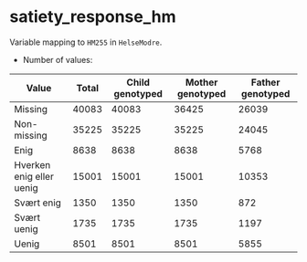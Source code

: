 # satiety_response_hm
Variable mapping to `HM255` in `HelseModre`.
- Number of values:

| Value | Total | Child genotyped | Mother genotyped | Father genotyped |
| ----- | ----- | --------------- | ---------------- | ---------------- |
| Missing | 40083 | 40083 | 36425 | 26039 |
| Non-missing | 35225 | 35225 | 35225 | 24045 |
| Enig | 8638 | 8638 | 8638 |5768 |
| Hverken enig eller uenig | 15001 | 15001 | 15001 |10353 |
| Svært enig | 1350 | 1350 | 1350 |872 |
| Svært uenig | 1735 | 1735 | 1735 |1197 |
| Uenig | 8501 | 8501 | 8501 |5855 |



